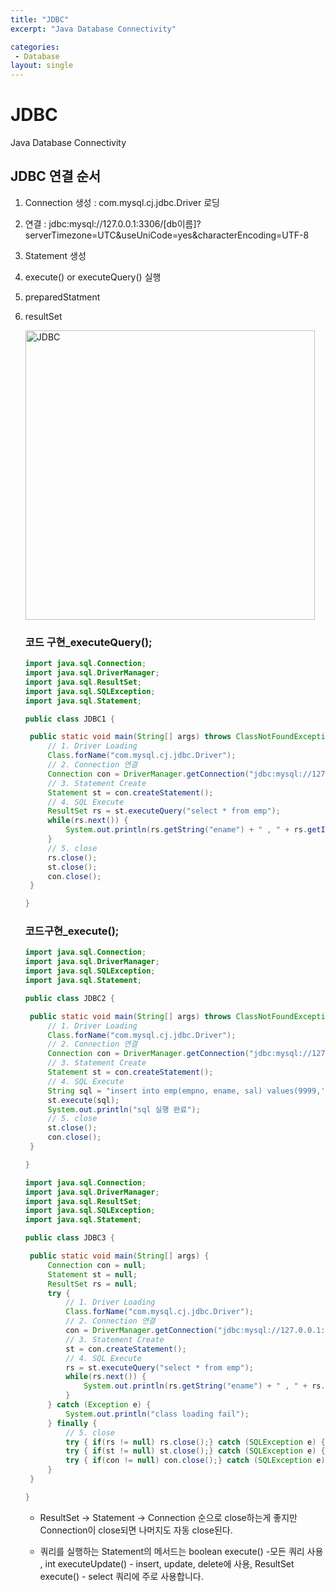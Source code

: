 ```yaml
---
title: "JDBC"
excerpt: "Java Database Connectivity"

categories:
 - Database
layout: single
---
```


# JDBC

Java Database Connectivity

## JDBC 연결 순서

1. Connection 생성 : com.mysql.cj.jdbc.Driver 로딩

2. 연결 : jdbc:mysql://127.0.0.1:3306/[db이름]?serverTimezone=UTC&useUniCode=yes&characterEncoding=UTF-8

3. Statement 생성

4. execute() or executeQuery() 실행

5. preparedStatment

6. resultSet

   <img width="463" alt="JDBC" src="https://user-images.githubusercontent.com/33771279/78201045-95491800-74cb-11ea-9c56-806f9d18fadb.png">

   ### 코드 구현_executeQuery();

   ```java
   import java.sql.Connection;
   import java.sql.DriverManager;
   import java.sql.ResultSet;
   import java.sql.SQLException;
   import java.sql.Statement;
   
   public class JDBC1 {
   
   	public static void main(String[] args) throws ClassNotFoundException, SQLException {
   		// 1. Driver Loading
   		Class.forName("com.mysql.cj.jdbc.Driver");
   		// 2. Connection 연결
   		Connection con = DriverManager.getConnection("jdbc:mysql://127.0.0.1:3306/SCOTT?serverTimezone=UTC&useUniCode=yes&characterEncoding=UTF-8", "id","pwd");
   		// 3. Statement Create
   		Statement st = con.createStatement();
   		// 4. SQL Execute
   		ResultSet rs = st.executeQuery("select * from emp");
   		while(rs.next()) {
   			System.out.println(rs.getString("ename") + " , " + rs.getInt("sal"));
   		}
   		// 5. close
   		rs.close();
   		st.close();
   		con.close();
   	}
   
   }
   ```

   ### 코드구현_execute();

   ```java
   import java.sql.Connection;
   import java.sql.DriverManager;
   import java.sql.SQLException;
   import java.sql.Statement;
   
   public class JDBC2 {
   
   	public static void main(String[] args) throws ClassNotFoundException, SQLException {
   		// 1. Driver Loading
   		Class.forName("com.mysql.cj.jdbc.Driver");
   		// 2. Connection 연결
   		Connection con = DriverManager.getConnection("jdbc:mysql://127.0.0.1:3306/SCOTT?serverTimezone=UTC&useUniCode=yes&characterEncoding=UTF-8","id","pwd");
   		// 3. Statement Create
   		Statement st = con.createStatement();
   		// 4. SQL Execute
   		String sql = "insert into emp(empno, ename, sal) values(9999,'또치',1000)";
   		st.execute(sql);
   		System.out.println("sql 실행 완료");
   		// 5. close
   		st.close();
   		con.close();
   	}
   
   }
   ```

   ```java
   import java.sql.Connection;
   import java.sql.DriverManager;
   import java.sql.ResultSet;
   import java.sql.SQLException;
   import java.sql.Statement;
   
   public class JDBC3 {
   
   	public static void main(String[] args) {
   		Connection con = null;
   		Statement st = null;
   		ResultSet rs = null;
   		try {
   			// 1. Driver Loading
   			Class.forName("com.mysql.cj.jdbc.Driver");
   			// 2. Connection 연결
   			con = DriverManager.getConnection("jdbc:mysql://127.0.0.1:3306/SCOTT?serverTimezone=UTC&useUniCode=yes&characterEncoding=UTF-8","id","pwd");
   			// 3. Statement Create
   			st = con.createStatement();
   			// 4. SQL Execute
   			rs = st.executeQuery("select * from emp");
   			while(rs.next()) {
   				System.out.println(rs.getString("ename") + " , " + rs.getInt("sal"));
   			}
   		} catch (Exception e) {
   			System.out.println("class loading fail");
   		} finally {
   			// 5. close
   			try { if(rs != null) rs.close();} catch (SQLException e) {};
   			try { if(st != null) st.close();} catch (SQLException e) {};
   			try { if(con != null) con.close();} catch (SQLException e) {};
   		}
   	}
   
   }
   ```

   

   - ResultSet -> Statement -> Connection 순으로 close하는게 좋지만 Connection이 close되면 나머지도 자동 close된다.

   - 쿼리를 실행하는 Statement의 메서드는 boolean execute() -모든 쿼리 사용 , int executeUpdate() - insert, update, delete에 사용, ResultSet execute() - select 쿼리에 주로 사용합니다.
